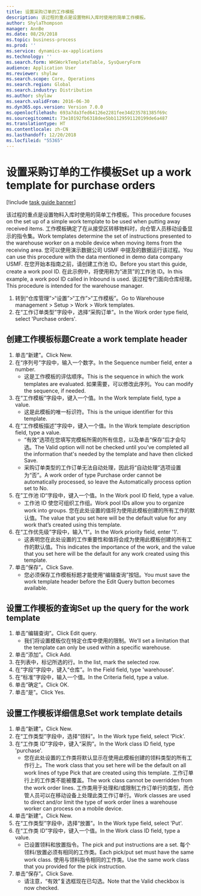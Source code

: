 ```yaml
---
title: 设置采购订单的工作模板
description: 该过程的重点是设置物料入库时使用的简单工作模板。
author: ShylaThompson
manager: AnnBe
ms.date: 08/29/2018
ms.topic: business-process
ms.prod: ''
ms.service: dynamics-ax-applications
ms.technology: ''
ms.search.form: WHSWorkTemplateTable, SysQueryForm
audience: Application User
ms.reviewer: shylaw
ms.search.scope: Core, Operations
ms.search.region: Global
ms.search.industry: Distribution
ms.author: shylaw
ms.search.validFrom: 2016-06-30
ms.dyn365.ops.version: Version 7.0.0
ms.openlocfilehash: 693a7da3fed64126e2281fee34d235781385f69c
ms.sourcegitcommit: 73e10192fb6318dee5bb1129591120199de6a487
ms.translationtype: HT
ms.contentlocale: zh-CN
ms.lasthandoff: 12/20/2018
ms.locfileid: "55365"
---
```

# <a name="set-up-a-work-template-for-purchase-orders"></a><span data-ttu-id="57158-103">设置采购订单的工作模板</span><span class="sxs-lookup"><span data-stu-id="57158-103">Set up a work template for purchase orders</span></span>

[!include [task guide banner](../../includes/task-guide-banner.md)]

<span data-ttu-id="57158-104">该过程的重点是设置物料入库时使用的简单工作模板。</span><span class="sxs-lookup"><span data-stu-id="57158-104">This procedure focuses on the set up of a simple work template to be used when putting away received items.</span></span> <span data-ttu-id="57158-105">工作模板确定了在从接受区转移物料时，向仓管人员移动设备显示的指令集。</span><span class="sxs-lookup"><span data-stu-id="57158-105">Work templates determine the set of instructions presented to the warehouse worker on a mobile device when moving items from the receiving area.</span></span> <span data-ttu-id="57158-106">您可以使用演示数据公司 USMF 中提及的数据运行该过程。</span><span class="sxs-lookup"><span data-stu-id="57158-106">You can use this procedure with the data mentioned in demo data company USMF.</span></span> <span data-ttu-id="57158-107">在您开始本指南之前，请创建工作池 ID。</span><span class="sxs-lookup"><span data-stu-id="57158-107">Before you start this guide, create a work pool ID.</span></span> <span data-ttu-id="57158-108">在此示例中，将使用称为“进货”的工作池 ID。</span><span class="sxs-lookup"><span data-stu-id="57158-108">In this example, a work pool ID called in Inbound is used.</span></span> <span data-ttu-id="57158-109">该过程专门面向仓库经理。</span><span class="sxs-lookup"><span data-stu-id="57158-109">This procedure is intended for the warehouse manager.</span></span>

1. <span data-ttu-id="57158-110">转到“仓库管理”>“设置”>“工作”>“工作模板”。</span><span class="sxs-lookup"><span data-stu-id="57158-110">Go to Warehouse management > Setup > Work > Work templates.</span></span>
2. <span data-ttu-id="57158-111">在“工作订单类型”字段中，选择“采购订单”。</span><span class="sxs-lookup"><span data-stu-id="57158-111">In the Work order type field, select 'Purchase orders'.</span></span>

## <a name="create-a-work-template-header"></a><span data-ttu-id="57158-112">创建工作模板标题</span><span class="sxs-lookup"><span data-stu-id="57158-112">Create a work template header</span></span>
1. <span data-ttu-id="57158-113">单击“新建”。</span><span class="sxs-lookup"><span data-stu-id="57158-113">Click New.</span></span>
2. <span data-ttu-id="57158-114">在“序列号”字段中，输入一个数字。</span><span class="sxs-lookup"><span data-stu-id="57158-114">In the Sequence number field, enter a number.</span></span>
    * <span data-ttu-id="57158-115">这是工作模板的评估顺序。</span><span class="sxs-lookup"><span data-stu-id="57158-115">This is the sequence in which the work templates are evaluated.</span></span> <span data-ttu-id="57158-116">如果需要，可以修改此序列。</span><span class="sxs-lookup"><span data-stu-id="57158-116">You can modify the sequence, if needed.</span></span>  
3. <span data-ttu-id="57158-117">在“工作模板”字段中，键入一个值。</span><span class="sxs-lookup"><span data-stu-id="57158-117">In the Work template field, type a value.</span></span>
    * <span data-ttu-id="57158-118">这是此模板的唯一标识符。</span><span class="sxs-lookup"><span data-stu-id="57158-118">This is the unique identifier for this template.</span></span>  
4. <span data-ttu-id="57158-119">在“工作模板描述”字段中，键入一个值。</span><span class="sxs-lookup"><span data-stu-id="57158-119">In the Work template description field, type a value.</span></span>
    * <span data-ttu-id="57158-120">“有效”选项在您填写完模板所需的所有信息，以及单击“保存”后才会勾选。</span><span class="sxs-lookup"><span data-stu-id="57158-120">The Valid option will not be checked until you’ve completed all the information that's needed by the template and have then clicked Save.</span></span>  
    * <span data-ttu-id="57158-121">采购订单类型的工作订单无法自动处理，因此将“自动处理”选项设置为“否”。</span><span class="sxs-lookup"><span data-stu-id="57158-121">A work order of type Purchase order cannot be automatically processed, so leave the  Automatically process option set to No.</span></span>  
5. <span data-ttu-id="57158-122">在”工作池 ID“字段中，键入一个值。</span><span class="sxs-lookup"><span data-stu-id="57158-122">In the Work pool ID field, type a value.</span></span>
    * <span data-ttu-id="57158-123">工作池 ID 使您可组织工作组。</span><span class="sxs-lookup"><span data-stu-id="57158-123">Work pool IDs allow you to organize work into groups.</span></span> <span data-ttu-id="57158-124">您在此处设置的值将为使用此模板创建的所有工作的默认值。</span><span class="sxs-lookup"><span data-stu-id="57158-124">The value that you set here will be the default value for any work that’s created using this template.</span></span>  
6. <span data-ttu-id="57158-125">在“工作优先级”字段中，输入“1”。</span><span class="sxs-lookup"><span data-stu-id="57158-125">In the Work priority field, enter '1'.</span></span>
    * <span data-ttu-id="57158-126">这表明您在此处设置的工作重要性和值将会成为使用此模板创建的所有工作的默认值。</span><span class="sxs-lookup"><span data-stu-id="57158-126">This indicates the importance of the work, and the value that you set here will be the default for any work created using this template.</span></span>  
7. <span data-ttu-id="57158-127">单击“保存”。</span><span class="sxs-lookup"><span data-stu-id="57158-127">Click Save.</span></span>
    * <span data-ttu-id="57158-128">您必须保存工作模板标题才能使用“编辑查询”按钮。</span><span class="sxs-lookup"><span data-stu-id="57158-128">You must save the work template header before the Edit Query button becomes available.</span></span>  

## <a name="set-up-the-query-for-the-work-template"></a><span data-ttu-id="57158-129">设置工作模板的查询</span><span class="sxs-lookup"><span data-stu-id="57158-129">Set up the query for the work template</span></span>
1. <span data-ttu-id="57158-130">单击“编辑查询”。</span><span class="sxs-lookup"><span data-stu-id="57158-130">Click Edit query.</span></span>
    * <span data-ttu-id="57158-131">我们将设置模板仅在特定仓库中使用的限制。</span><span class="sxs-lookup"><span data-stu-id="57158-131">We’ll set a limitation that the template can only be used within a specific warehouse.</span></span>  
2. <span data-ttu-id="57158-132">单击“添加”。</span><span class="sxs-lookup"><span data-stu-id="57158-132">Click Add.</span></span>
3. <span data-ttu-id="57158-133">在列表中，标记所选的行。</span><span class="sxs-lookup"><span data-stu-id="57158-133">In the list, mark the selected row.</span></span>
4. <span data-ttu-id="57158-134">在“字段”字段中，键入“仓库”。</span><span class="sxs-lookup"><span data-stu-id="57158-134">In the Field field, type 'warehouse'.</span></span>
5. <span data-ttu-id="57158-135">在“标准”字段中，输入一个值。</span><span class="sxs-lookup"><span data-stu-id="57158-135">In the Criteria field, type a value.</span></span>
6. <span data-ttu-id="57158-136">单击“确定”。</span><span class="sxs-lookup"><span data-stu-id="57158-136">Click OK.</span></span>
7. <span data-ttu-id="57158-137">单击“是”。</span><span class="sxs-lookup"><span data-stu-id="57158-137">Click Yes.</span></span>

## <a name="set-work-template-details"></a><span data-ttu-id="57158-138">设置工作模板详细信息</span><span class="sxs-lookup"><span data-stu-id="57158-138">Set work template details</span></span>
1. <span data-ttu-id="57158-139">单击“新建”。</span><span class="sxs-lookup"><span data-stu-id="57158-139">Click New.</span></span>
2. <span data-ttu-id="57158-140">在“工作类型”字段中，选择“领料”。</span><span class="sxs-lookup"><span data-stu-id="57158-140">In the Work type field, select 'Pick'.</span></span>
3. <span data-ttu-id="57158-141">在“工作类 ID”字段中，键入“采购”。</span><span class="sxs-lookup"><span data-stu-id="57158-141">In the Work class ID field, type 'purchase'.</span></span>
    * <span data-ttu-id="57158-142">您在此处设置的工作类将默认显示在使用此模板创建的领料类型的所有工作行上。</span><span class="sxs-lookup"><span data-stu-id="57158-142">The work class that you set here will be the default on all work lines of type Pick that are created using this template.</span></span> <span data-ttu-id="57158-143">工作订单行上的工作类不能被覆盖。</span><span class="sxs-lookup"><span data-stu-id="57158-143">The work class cannot be overridden from the work order lines.</span></span> <span data-ttu-id="57158-144">工作类用于处理和/或限制工作订单行的类型，而仓管人员可以在移动设备上处理此类工作订单行。</span><span class="sxs-lookup"><span data-stu-id="57158-144">Work classes are used to direct and/or limit the type of work order lines a warehouse worker can process on a mobile device.</span></span>  
4. <span data-ttu-id="57158-145">单击“新建”。</span><span class="sxs-lookup"><span data-stu-id="57158-145">Click New.</span></span>
5. <span data-ttu-id="57158-146">在“工作类型”字段中，选择“放置”。</span><span class="sxs-lookup"><span data-stu-id="57158-146">In the Work type field, select 'Put'.</span></span>
6. <span data-ttu-id="57158-147">在“工作类 ID”字段中，键入一个值。</span><span class="sxs-lookup"><span data-stu-id="57158-147">In the Work class ID field, type a value.</span></span>
    * <span data-ttu-id="57158-148">已设置领料和放置指令。</span><span class="sxs-lookup"><span data-stu-id="57158-148">The pick and put instructions are a set.</span></span> <span data-ttu-id="57158-149">每个领料/放置必须有相同的工作类。</span><span class="sxs-lookup"><span data-stu-id="57158-149">Each pick/put set must have the same work class.</span></span> <span data-ttu-id="57158-150">使用与领料指令相同的工作类。</span><span class="sxs-lookup"><span data-stu-id="57158-150">Use the same work class that you provided for the pick instruction.</span></span>  
7. <span data-ttu-id="57158-151">单击“保存”。</span><span class="sxs-lookup"><span data-stu-id="57158-151">Click Save.</span></span>
    * <span data-ttu-id="57158-152">请注意，“有效”复选框现在已勾选。</span><span class="sxs-lookup"><span data-stu-id="57158-152">Note that the Valid checkbox is now checked.</span></span>  

